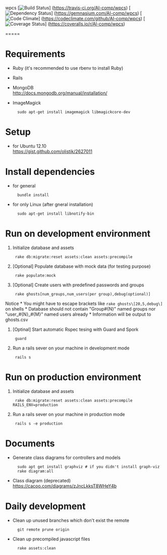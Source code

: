 wpcs
[![Build Status](https://travis-ci.org/AI-comp/wpcs.png?branch=master)]
(https://travis-ci.org/AI-comp/wpcs)
[![Dependency Status](https://gemnasium.com/AI-comp/wpcs.png)]
(https://gemnasium.com/AI-comp/wpcs)
[![Code Climate](https://codeclimate.com/github/AI-comp/wpcs.png)]
(https://codeclimate.com/github/AI-comp/wpcs)
[![Coverage Status](https://coveralls.io/repos/AI-comp/wpcs/badge.png?branch=master)]
(https://coveralls.io/r/AI-comp/wpcs)

=====

# Requirements
* Ruby (it's recommended to use rbenv to install Ruby)
* Rails
* MongoDB  
http://docs.mongodb.org/manual/installation/
* ImageMagick

        sudo apt-get install imagemagick libmagickcore-dev

# Setup
* for Ubuntu 12.10  
https://gist.github.com/olistik/2627011

# Install dependencies
- for general

        bundle install

- for only Linux (after gneral installation)

        sudo apt-get install libnotify-bin

# Run on development environment

1. Initialize database and assets

        rake db:migrate:reset assets:clean assets:precompile

1. [Optional] Populate database with mock data (for testing purpose)

        rake populate:mock

1. [Optional] Create users with predefined passwords and groups

        rake ghosts[num_groups,num_users(per group),debug(optional)]

  Notice
    * You might have to escape brackets like `rake ghosts\[20,5,debug\]` on shells
    * Database should not contain "Group#{N}" named groups nor "user\_#{N}\_#{M}" named users already
    * Information will be output to ghosts.csv

1. [Optinal] Start automatic Rspec tesing with Guard and Spork

        guard

1. Run a rails sever on your machine in development mode

        rails s

# Run on production environment

1. Initialize database and assets

        rake db:migrate:reset assets:clean assets:precompile RAILS_ENV=production

1. Run a rails sever on your machine in production mode

        rails s -e production

# Documents
- Generate class diagrams for controllers and models

        sudo apt get install graphviz # if you didn't install graph-viz
        rake diagram:all

- Class diagram (deprecated)  
https://cacoo.com/diagrams/zJncLkksT8WHeY4b

# Daily development

- Clean up unused branches which don't exist the remote

        git remote prune origin
        
- Clean up precompiled javascript files

        rake assets:clean


